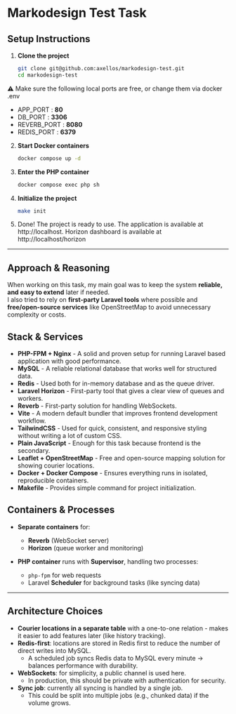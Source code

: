 # Markodesign Test Task

## Setup Instructions

1. **Clone the project**
   ```bash
   git clone git@github.com:axellos/markodesign-test.git
   cd markodesign-test

⚠️ Make sure the following local ports are free, or change them via docker .env
* APP_PORT : **80**
* DB_PORT : **3306**
* REVERB_PORT : **8080**
* REDIS_PORT : **6379**

2. **Start Docker containers**
    ```bash
   docker compose up -d
3. **Enter the PHP container**
    ```bash
   docker compose exec php sh
4. **Initialize the project**
    ```bash
   make init
5. Done! The project is ready to use. The application is available at http://localhost. Horizon dashboard is available at http://localhost/horizon

---

## Approach & Reasoning

When working on this task, my main goal was to keep the system **reliable, and easy to extend** later if needed.  
I also tried to rely on **first-party Laravel tools** where possible and **free/open-source services** like OpenStreetMap to avoid unnecessary complexity or costs.

## Stack & Services

- **PHP-FPM + Nginx** - A solid and proven setup for running Laravel based application with good performance.
- **MySQL** - A reliable relational database that works well for structured data.
- **Redis** - Used both for in-memory database and as the queue driver.
- **Laravel Horizon** - First-party tool that gives a clear view of queues and workers.
- **Reverb** - First-party solution for handling WebSockets.
- **Vite** - A modern default bundler that improves frontend development workflow.
- **TailwindCSS** - Used for quick, consistent, and responsive styling without writing a lot of custom CSS.
- **Plain JavaScript** - Enough for this task because frontend is the secondary.
- **Leaflet + OpenStreetMap** - Free and open-source mapping solution for showing courier locations.
- **Docker + Docker Compose** - Ensures everything runs in isolated, reproducible containers.
- **Makefile** - Provides simple command for project initialization.

## Containers & Processes

- **Separate containers** for:
    - **Reverb** (WebSocket server)
    - **Horizon** (queue worker and monitoring)

- **PHP container** runs with **Supervisor**, handling two processes:
    - `php-fpm` for web requests
    - Laravel **Scheduler** for background tasks (like syncing data)

---

## Architecture Choices

- **Courier locations in a separate table** with a one-to-one relation - makes it easier to add features later (like history tracking).
- **Redis-first**: locations are stored in Redis first to reduce the number of direct writes into MySQL.
    - A scheduled job syncs Redis data to MySQL every minute → balances performance with durability.
- **WebSockets**: for simplicity, a public channel is used here.
    - In production, this should be private with authentication for security.
- **Sync job**: currently all syncing is handled by a single job.
    - This could be split into multiple jobs (e.g., chunked data) if the volume grows.  
